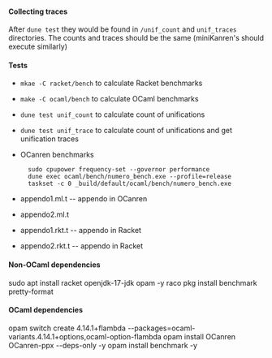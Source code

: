 #### Collecting traces

After `dune test` they would be found in `/unif_count` and `unif_traces` directories. The counts and traces should be the same (miniKanren's should execute similarly)


#### Tests

  * `mkae -C racket/bench` to calculate Racket benchmarks
  * `make -C ocaml/bench` to calculate OCaml benchmarks
  * `dune test unif_count` to calculate count of unifications
  * `dune test unif_trace` to calculate count of unifications and get unification traces
  * OCanren benchmarks
      ````
        sudo cpupower frequency-set --governor performance
        dune exec ocaml/bench/numero_bench.exe --profile=release
        taskset -c 0 _build/default/ocaml/bench/numero_bench.exe
      ````

  * appendo1.ml.t -- appendo in OCanren
  * appendo2.ml.t
  * appendo1.rkt.t -- appendo in Racket
  * appendo2.rkt.t -- appendo in Racket

#### Non-OCaml dependencies

  sudo apt install racket openjdk-17-jdk opam -y
  raco pkg install benchmark pretty-format

#### OCaml dependencies

  opam switch create 4.14.1+flambda --packages=ocaml-variants.4.14.1+options,ocaml-option-flambda
  opam install OCanren OCanren-ppx --deps-only -y
  opam install benchmark -y